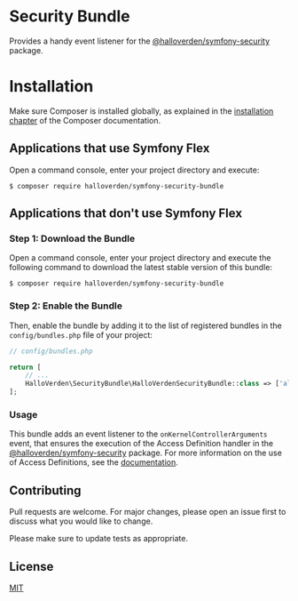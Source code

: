 # Security Bundle

Provides a handy event listener for the [@halloverden/symfony-security](https://github.com/halloverden/symfony-security) package.

# Installation

Make sure Composer is installed globally, as explained in the
[installation chapter](https://getcomposer.org/doc/00-intro.md)
of the Composer documentation.

## Applications that use Symfony Flex

Open a command console, enter your project directory and execute:

```console
$ composer require halloverden/symfony-security-bundle
```

## Applications that don't use Symfony Flex

### Step 1: Download the Bundle

Open a command console, enter your project directory and execute the
following command to download the latest stable version of this bundle:

```console
$ composer require halloverden/symfony-security-bundle
```

### Step 2: Enable the Bundle

Then, enable the bundle by adding it to the list of registered bundles
in the `config/bundles.php` file of your project:

```php
// config/bundles.php

return [
    // ...
    HalloVerden\SecurityBundle\HalloVerdenSecurityBundle::class => ['all' => true],
];
```

### Usage
This bundle adds an event listener to the `onKernelControllerArguments` event, that ensures the execution of the Access Definition handler in the [@halloverden/symfony-security](https://github.com/halloverden/symfony-security) package. For more information on the use of Access Definitions, see the [documentation](https://github.com/halloverden/symfony-security).

## Contributing
Pull requests are welcome. For major changes, please open an issue first to discuss what you would like to change.

Please make sure to update tests as appropriate.

## License
[MIT](https://choosealicense.com/licenses/mit/)
